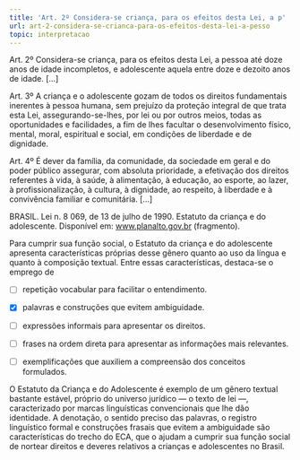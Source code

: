 ```yaml
---
title: 'Art. 2º Considera-se criança, para os efeitos desta Lei, a p'
url: art-2-considera-se-crianca-para-os-efeitos-desta-lei-a-pesso
topic: interpretacao
---
```



Art. 2º Considera-se criança, para os efeitos desta Lei, a pessoa até doze anos de idade incompletos, e adolescente aquela entre doze e dezoito anos de idade. \[...]

Art. 3º A criança e o adolescente gozam de todos os direitos fundamentais inerentes à pessoa humana, sem prejuízo da proteção integral de que trata esta Lei, assegurando-se-lhes, por lei ou por outros meios, todas as oportunidades e facilidades, a fim de lhes facultar o desenvolvimento físico, mental, moral, espiritual e social, em condições de liberdade e de dignidade.

Art. 4º É dever da família, da comunidade, da sociedade em geral e do poder público assegurar, com absoluta prioridade, a efetivação dos direitos referentes à vida, à saúde, à alimentação, à educação, ao esporte, ao lazer, à profissionalização, à cultura, à dignidade, ao respeito, à liberdade e à convivência familiar e comunitária. \[...]

BRASIL. Lei n. 8 069, de 13 de julho de 1990. Estatuto da criança e do adolescente. Disponível em: www.planalto.gov.br (fragmento).

Para cumprir sua função social, o Estatuto da criança e do adolescente apresenta características próprias desse gênero quanto ao uso da língua e quanto à composição textual. Entre essas características, destaca-se o emprego de



- [ ] repetição vocabular para facilitar o entendimento.
- [x] palavras e construções que evitem ambiguidade.
- [ ] expressões informais para apresentar os direitos.
- [ ] frases na ordem direta para apresentar as informações mais relevantes.
- [ ] exemplificações que auxiliem a compreensão dos conceitos formulados.


O Estatuto da Criança e do Adolescente é exemplo de um gênero textual bastante estável, próprio do universo jurídico — o texto de lei —, caracterizado por marcas linguísticas convencionais que lhe dão identidade. A denotação, o sentido preciso das palavras, o registro linguístico formal e construções frasais que evitem a ambiguidade são características do trecho do ECA, que o ajudam a cumprir sua função social de nortear direitos e deveres relativos a crianças e adolescentes no Brasil.
